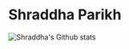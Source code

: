 # Shraddha Parikh
![Shraddha's Github stats](https://github-readme-stats.vercel.app/api?username=shrapar&show_icons=true)
